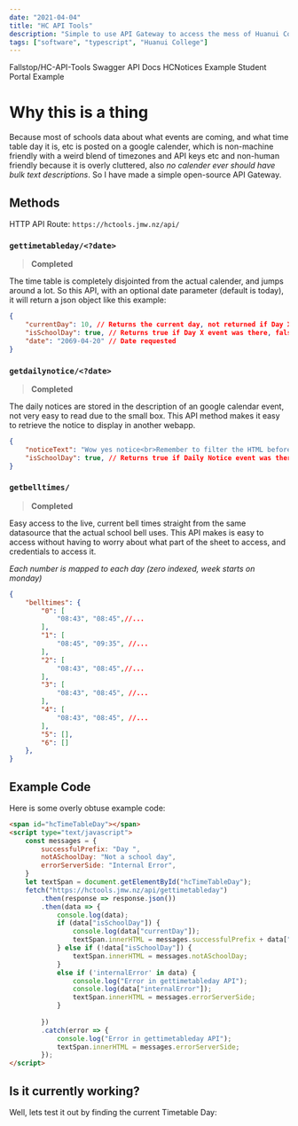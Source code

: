 ```yaml
---
date: "2021-04-04"
title: "HC API Tools"
description: "Simple to use API Gateway to access the mess of Huanui Collage Public data with ease."
tags: ["software", "typescript", "Huanui College"]
---
```

<script lang="ts">
    import TimeTableDay from "$lib/components/markdown/ProjectAssets/TimeTableDay.svelte"
    import MarkdownLink from "$md/MarkdownLink.svelte";
</script>
    
<MarkdownLink href="https://github.com/Fallstop/HC-API-Tools">Fallstop/HC-API-Tools</MarkdownLink>
<MarkdownLink href="https://hctools.jmw.nz/">Swagger API Docs</MarkdownLink>
<MarkdownLink href="https://hcnotices.jmw.nz/">HCNotices Example</MarkdownLink>
<MarkdownLink href="https://sites.google.com/hc.school.nz/student-portal/home">Student Portal Example</MarkdownLink>


# Why this is a thing
Because most of schools data about what events are coming, and what time table day it is, etc is posted on a google calender, which is non-machine friendly with a weird blend of timezones and API keys etc and non-human friendly because it is overly cluttered, also *no calender ever should have bulk text descriptions*. So I have made a simple open-source API Gateway.

## Methods
HTTP API Route: `https://hctools.jmw.nz/api/`

### `gettimetableday/<?date>`
> **Completed**

The time table is completely disjointed from the actual calender, and jumps around a lot. So this API, with an optional date parameter (default is today), it will return a json object like this example:
```json
{ 
    "currentDay": 10, // Returns the current day, not returned if Day X event was missing
    "isSchoolDay": true, // Returns true if Day X event was there, false if it was missing 
    "date": "2069-04-20" // Date requested
}
```

### `getdailynotice/<?date>`
> **Completed**

The daily notices are stored in the description of an google calendar event, not very easy to read due to the small box. This API method makes it easy to retrieve the notice to display in another webapp.
```json
{ 
    "noticeText": "Wow yes notice<br>Remember to filter the HTML before using it!", // Returns the current day, not returned if Day X event was missing
    "isSchoolDay": true, // Returns true if Daily Notice event was there, false if it was missing 
}
```

### `getbelltimes/`
> **Completed**

Easy access to the live, current bell times straight from the same datasource that the actual school bell uses. This API makes is easy to access without having to worry about what part of the sheet to access, and credentials to access it.

*Each number is mapped to each day (zero indexed, week starts on monday)*
```json
{
    "belltimes": {
        "0": [
            "08:43", "08:45",//...
        ],
        "1": [
            "08:45", "09:35", //...
        ],
        "2": [
            "08:43", "08:45",//...
        ],
        "3": [
            "08:43", "08:45", //...
        ],
        "4": [
            "08:43", "08:45", //...
        ],
        "5": [],
        "6": []
    },
}
```

## Example Code

Here is some overly obtuse example code:
```html
<span id="hcTimeTableDay"></span>
<script type="text/javascript">
    const messages = {
        successfulPrefix: "Day ",
        notASchoolDay: "Not a school day",
        errorServerSide: "Internal Error",
    }
    let textSpan = document.getElementById("hcTimeTableDay");
    fetch("https://hctools.jmw.nz/api/gettimetableday")
        .then(response => response.json())
        .then(data => {
            console.log(data);
            if (data["isSchoolDay"]) {
                console.log(data["currentDay"]);
                textSpan.innerHTML = messages.successfulPrefix + data["currentDay"];
            } else if (!data["isSchoolDay"]) {
                textSpan.innerHTML = messages.notASchoolDay;
            }
            else if ('internalError' in data) {
                console.log("Error in gettimetableday API");
                console.log(data["internalError"]);
                textSpan.innerHTML = messages.errorServerSide;
            }
            
        })
        .catch(error => {
            console.log("Error in gettimetableday API");
            textSpan.innerHTML = messages.errorServerSide;
        });
</script>
```

## Is it currently working?

Well, lets test it out by finding the current Timetable Day: <TimeTableDay/>
